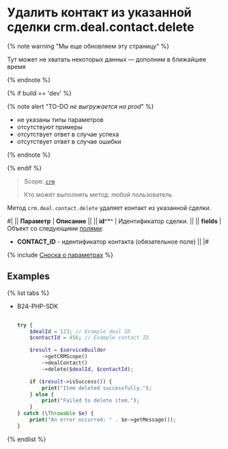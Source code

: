 # Удалить контакт из указанной сделки crm.deal.contact.delete

{% note warning "Мы еще обновляем эту страницу" %}

Тут может не хватать некоторых данных — дополним в ближайшее время

{% endnote %}

{% if build == 'dev' %}

{% note alert "TO-DO _не выгружается на prod_" %}

- не указаны типы параметров
- отсутствуют примеры
- отсутствует ответ в случае успеха
- отсутствует ответ в случае ошибки

{% endnote %}

{% endif %}

> Scope: [`crm`](../../../scopes/permissions.md)
>
> Кто может выполнять метод: любой пользователь

Метод `crm.deal.contact.delete` удаляет контакт из указанной сделки.

#|
|| **Параметр** | **Описание** ||
|| **id**^*^ | Идентификатор сделки. ||
|| **fields** | Объект со следующими [полями](./crm-deal-contact-fields.md): 
- **CONTACT_ID** - идентификатор контакта (обязательное поле) ||
|#

{% include [Сноска о параметрах](../../../../_includes/required.md) %}

## Examples

{% list tabs %}

- B24-PHP-SDK

    ```php
        
    try {
        $dealId = 123; // Example deal ID
        $contactId = 456; // Example contact ID
    
        $result = $serviceBuilder
            ->getCRMScope()
            ->dealContact()
            ->delete($dealId, $contactId);
    
        if ($result->isSuccess()) {
            print("Item deleted successfully.");
        } else {
            print("Failed to delete item.");
        }
    } catch (\Throwable $e) {
        print("An error occurred: " . $e->getMessage());
    }
    
    ```
{% endlist %}  